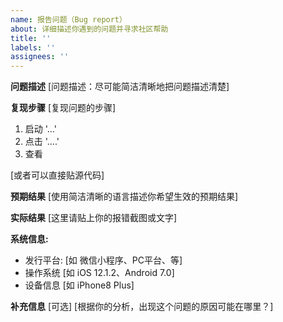 ```yaml
---
name: 报告问题（Bug report）
about: 详细描述你遇到的问题并寻求社区帮助
title: ''
labels: ''
assignees: ''
---
```


**问题描述**
[问题描述：尽可能简洁清晰地把问题描述清楚]

**复现步骤**
[复现问题的步骤]
1.  启动 '...'
2. 点击  '....'
3. 查看

[或者可以直接贴源代码]

**预期结果**
[使用简洁清晰的语言描述你希望生效的预期结果]

**实际结果**
[这里请贴上你的报错截图或文字]


**系统信息:**
 - 发行平台: [如 微信小程序、PC平台、等]
 - 操作系统 [如 iOS 12.1.2、Android 7.0]
 - 设备信息 [如 iPhone8 Plus]


**补充信息**
[可选]
[根据你的分析，出现这个问题的原因可能在哪里？]
